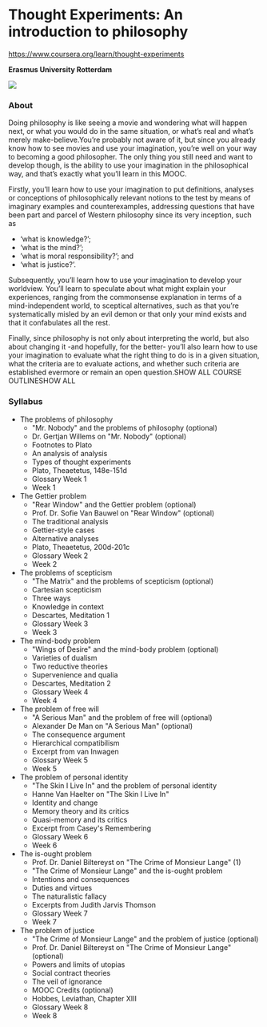 # Thought Experiments: An introduction to philosophy

https://www.coursera.org/learn/thought-experiments

**Erasmus University Rotterdam**

![](https://d3njjcbhbojbot.cloudfront.net/api/utilities/v1/imageproxy/https://s3.amazonaws.com/coursera-course-photos/66/192d48b0dc41af99b1d0059bcc6df5/Logo-Thought-Experiments_3.png?auto=format%2Ccompress&dpr=1&w=330&h=330&fit=fill&q=25)

### About

Doing philosophy is like seeing a movie and wondering what will happen next, or what you would do in the same situation, or what’s real and what’s merely make-believe.You’re probably not aware of it, but since you already know how to see movies and use your imagination, you’re well on your way to becoming a good philosopher. The only thing you still need and want to develop though, is the ability to use your imagination in the philosophical way, and that’s exactly what you’ll learn in this MOOC.

Firstly, you’ll learn how to use your imagination to put definitions, analyses or conceptions of philosophically relevant notions to the test by means of imaginary examples and counterexamples, addressing questions that have been part and parcel of Western philosophy since its very inception, such as 
- ‘what is knowledge?’;
- ‘what is the mind?’;
- ’what is moral responsibility?’; and
- ‘what is justice?’.

Subsequently, you’ll learn how to use your imagination to develop your worldview. You’ll learn to speculate about what might explain your experiences, ranging from the commonsense explanation in terms of a mind-independent world, to sceptical alternatives, such as that you’re systematically misled by an evil demon or that only your mind exists and that it confabulates all the rest.

Finally, since philosophy is not only about interpreting the world, but also about changing it -and hopefully, for the better- you’ll also learn how to use your imagination to evaluate what the right thing to do is in a given situation, what the criteria are to evaluate actions, and whether such criteria are established evermore or remain an open question.SHOW ALL COURSE OUTLINESHOW ALL

### Syllabus
- The problems of philosophy
  - "Mr. Nobody" and the problems of philosophy (optional)
  - Dr. Gertjan Willems on "Mr. Nobody" (optional)
  - Footnotes to Plato
  - An analysis of analysis
  - Types of thought experiments
  - Plato, Theaetetus, 148e-151d
  - Glossary Week 1
  - Week 1
- The Gettier problem
  - "Rear Window" and the Gettier problem (optional)
  - Prof. Dr. Sofie Van Bauwel on "Rear Window" (optional)
  - The traditional analysis
  - Gettier-style cases
  - Alternative analyses
  - Plato, Theaetetus, 200d-201c
  - Glossary Week 2
  - Week 2
- The problems of scepticism
  - "The Matrix" and the problems of scepticism (optional)
  - Cartesian scepticism
  - Three ways
  - Knowledge in context
  - Descartes, Meditation 1
  - Glossary Week 3
  - Week 3
- The mind-body problem
  - "Wings of Desire" and the mind-body problem (optional)
  - Varieties of dualism
  - Two reductive theories
  - Supervenience and qualia
  - Descartes, Meditation 2
  - Glossary Week 4
  - Week 4
- The problem of free will
  - "A Serious Man" and the problem of free will (optional)
  - Alexander De Man on "A Serious Man" (optional)
  - The consequence argument
  - Hierarchical compatibilism
  - Excerpt from van Inwagen
  - Glossary Week 5
  - Week 5
- The problem of personal identity
  - "The Skin I Live In" and the problem of personal identity
  - Hanne Van Haelter on "The Skin I Live In"
  - Identity and change
  - Memory theory and its critics
  - Quasi-memory and its critics
  - Excerpt from Casey's Remembering
  - Glossary Week 6
  - Week 6
- The is-ought problem
  - Prof. Dr. Daniel Biltereyst on "The Crime of Monsieur Lange" (1)
  - "The Crime of Monsieur Lange" and the is-ought problem
  - Intentions and consequences
  - Duties and virtues
  - The naturalistic fallacy
  - Excerpts from Judith Jarvis Thomson
  - Glossary Week 7
  - Week 7
- The problem of justice
  - "The Crime of Monsieur Lange" and the problem of justice (optional)
  - Prof. Dr. Daniel Biltereyst on "The Crime of Monsieur Lange" (optional)
  - Powers and limits of utopias
  - Social contract theories
  - The veil of ignorance
  - MOOC Credits (optional)
  - Hobbes, Leviathan, Chapter XIII
  - Glossary Week 8
  - Week 8